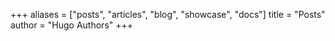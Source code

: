 +++
aliases = ["posts", "articles", "blog", "showcase", "docs"]
title = "Posts"
author = "Hugo Authors"
+++
